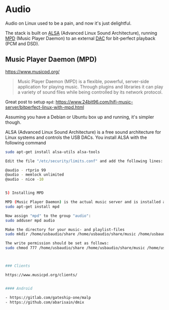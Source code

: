 # Audio

Audio on Linux used to be a pain, and now it's just delightful.

The stack is built on [ALSA](https://www.alsa-project.org/wiki/) (Advanced Linux Sound Architecture), running [MPD](https://www.musicpd.org/) (Music Player Daemon) to an external [DAC](DAC.md) for bit-perfect playback (PCM and DSD).

## Music Player Daemon (MPD)

https://www.musicpd.org/

> Music Player Daemon (MPD) is a flexible, powerful, server-side application for playing music. Through plugins and libraries it can play a variety of sound files while being controlled by its network protocol.

Great post to setup `mpd`: https://www.24bit96.com/hifi-music-server/bitperfect-linux-with-mpd.html

Assuming you have a Debian or Ubuntu box up and running, it's simpler though.

ALSA (Advanced Linux Sound Architecture) is a free sound architecture for Linux systems and controls the USB DACs. You install ALSA with the following command

```sh
sudo apt-get install alsa-utils alsa-tools 

Edit the file "/etc/security/limits.conf" and add the following lines:

@audio - rtprio 99
@audio - memlock unlimited
@audio - nice -10


5) Installing MPD

MPD (Music Player Daemon) is the actual music server and is installed as follows:
sudo apt-get install mpd

Now assign "mpd" to the group "audio":
sudo adduser mpd audio

Make the directory for your music- and playlist-files
sudo mkdir /home/usbaudio/share /home/usbaudio/share/music /home/usbaudio/share/playlist

The write permission should be set as follows:
sudo chmod 777 /home/usbaudio/share /home/usbaudio/share/music /home/usbaudio/share/playlist



### Clients

https://www.musicpd.org/clients/


#### Android

- https://gitlab.com/gateship-one/malp
- https://github.com/abarisain/dmix



